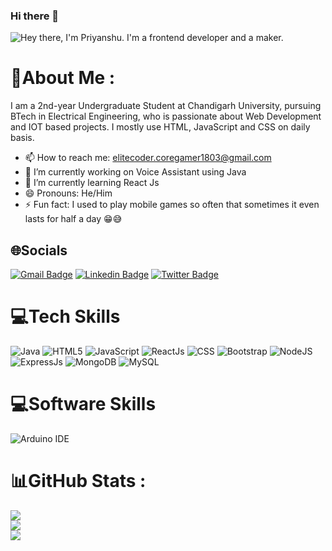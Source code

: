 ### Hi there 👋

![Hey there, I'm Priyanshu. I'm a frontend developer and a maker.](https://github.com/priyanshu-baran/priyanshu-baran/raw/master/header.gif)

<!-- ![visitors](https://visitor-badge.glitch.me/badge?page_id=priyanshu-baran&left_color=green&right_color=red) -->

# 💫About Me :

I am a 2nd-year Undergraduate Student at Chandigarh University, pursuing BTech in Electrical Engineering, who is passionate about Web Development and IOT based projects. I mostly use HTML, JavaScript and CSS on daily basis.<br/>

- 📫 How to reach me: elitecoder.coregamer1803@gmail.com
- 🔭 I’m currently working on Voice Assistant using Java
- 🌱 I’m currently learning React Js
- 😄 Pronouns: He/Him
- ⚡ Fun fact: I used to play mobile games so often that sometimes it even lasts for half a day 😁😅

## 🌐Socials

[![Gmail Badge](https://img.shields.io/badge/-elitecoder.coregamer1803@gmail.com-c14438?style=flat&logo=Gmail&logoColor=white)](mailto:elitecoder.coregamer1803@gmail.com 'Connect via Email')
[![Linkedin Badge](https://img.shields.io/badge/-Priyanshu_Baran-0072b1?style=flat&logo=Linkedin&logoColor=white)](https://www.linkedin.com/in/priyanshu-baran/ 'Connect on LinkedIn')
[![Twitter Badge](https://img.shields.io/badge/-@Priyanshu_Baran-00acee?style=flat&logo=Twitter&logoColor=white)](https://twitter.com/intent/follow?screen_name=Priyanshu_Baran 'Follow on Twitter')

# 💻Tech Skills

![Java](https://img.shields.io/badge/java-%23ED8B00.svg?style=for-the-badge&logo=java&logoColor=white)
![HTML5](https://img.shields.io/badge/html5-%23E34F26.svg?style=for-the-badge&logo=html5&logoColor=white)
![JavaScript](https://img.shields.io/badge/javascript-%23323330.svg?style=for-the-badge&logo=javascript&logoColor=%23F7DF1E)
![ReactJs](https://img.shields.io/badge/React-20232A?style=for-the-badge&logo=react&logoColor=61DAFB)
![CSS](https://img.shields.io/badge/CSS3-1572B6?style=for-the-badge&logo=css3&logoColor=white)
![Bootstrap](https://img.shields.io/badge/bootstrap-%23563D7C.svg?style=for-the-badge&logo=bootstrap&logoColor=white)
![NodeJS](https://img.shields.io/badge/node.js-6DA55F?style=for-the-badge&logo=node.js&logoColor=white)
![ExpressJs](https://img.shields.io/badge/Express.js-000000?style=for-the-badge&logo=express&logoColor=white)
![MongoDB](https://img.shields.io/badge/MongoDB-%234ea94b.svg?style=for-the-badge&logo=mongodb&logoColor=white)
![MySQL](https://img.shields.io/badge/mysql-%2300f.svg?style=for-the-badge&logo=mysql&logoColor=white)

# 💻Software Skills

![Arduino IDE](https://img.shields.io/badge/Arduino_IDE-00979D?style=for-the-badge&logo=arduino&logoColor=white)

# 📊GitHub Stats :

![](https://github-readme-stats-sigma-five.vercel.app/api?username=priyanshu-baran&theme=vision-friendly-dark&hide_border=true&include_all_commits=false&count_private=false&show_icons=true)<br/>
![](https://github-readme-streak-stats.herokuapp.com/?user=priyanshu-baran&theme=blue-green&hide_border=true)<br/>
![](https://github-readme-stats-sigma-five.vercel.app/api/top-langs/?username=priyanshu-baran&theme=chartreuse-dark&hide_border=true&include_all_commits=false&count_private=false&layout=compact)

<!-- ### ✍️Random Dev Quote -->

<!-- ![](https://quotes-github-readme.vercel.app/api?type=vetical&theme=radical) -->

<!--
**priyanshu-baran/priyanshu-baran** is a ✨ _special_ ✨ repository because its `README.md` (this file) appears on your GitHub profile.

Here are some ideas to get you started:

- 🤔 I’m looking for help with ...
- 💬 Ask me about ...
-->
